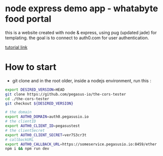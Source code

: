# node express demo app - whatabyte food portal

this is a website created with node & express, using pug (updated jade) for templating. 
the goal is to connect to auth0.com for user authentication.

[tutorial link](https://auth0.com/blog/create-a-simple-and-stylish-node-express-app/)

# How to start 

* git clone and in the root older, inside a nodejs environment, run this : 

```bash
export DESIRED_VERSION=HEAD
git clone https://github.com/pegasus-io/the-cors-tester
cd ./the-cors-tester
git checkout ${DESIRED_VERSION}

# the domain
export AUTH0_DOMAIN=auth0.pegasusio.io
# the clientID
export AUTH0_CLIENT_ID=pegasustest
# the clientSecret
export AUTH0_CLIENT_SECRET=ver7S3cr3t
# callbackURL
export AUTH0_CALLBACK_URL=https://someservice.pegasusio.io:8459/ether
npm i && npm run dev
```